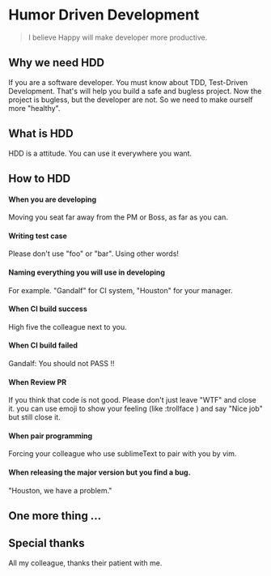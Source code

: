 # Humor Driven Development

> I believe Happy will make developer more productive.


## Why we need HDD

If you are a software developer. You must know about TDD, Test-Driven
Development. That's will help you build a safe and bugless project. 
Now the project is bugless, but the developer are not. So we need to make
ourself more "healthy".

## What is HDD

HDD is a attitude. You can use it everywhere you want.

## How to HDD

#### When you are developing

Moving you seat far away from the PM or Boss, as far as you can.

#### Writing test case

Please don't use "foo" or "bar". Using other words!

#### Naming everything you will use in developing

For example.  "Gandalf" for CI system, "Houston" for your manager.

#### When CI build success

High five the colleague next to you.

#### When CI build failed

Gandalf: You should not PASS !!

#### When Review PR

If you think that code is not good. Please don't just leave "WTF" and close it.
you can use emoji to show your feeling (like :trollface ) and say "Nice job" but
still close it.

#### When pair programming

Forcing your colleague who use sublimeText to pair with you by vim.

#### When releasing the major version but you find a bug.

"Houston, we have a problem."



## One more thing ...

## Special thanks

All my colleague, thanks their patient with me.

